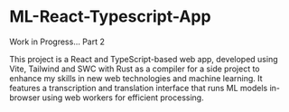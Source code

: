 # ML-React-Typescript-App

Work in Progress… Part 2

This project is a React and TypeScript-based web app, developed using Vite, Tailwind and SWC with Rust as a compiler for a side project to enhance my skills in new web technologies and machine learning. It features a transcription and translation interface that runs ML models in-browser using web workers for efficient processing.